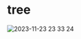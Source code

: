 # tree
![2023-11-23 23 33 24](https://github.com/salem09070/tree/assets/144295796/48fdedff-c74e-441a-bc77-a947ca445195)
